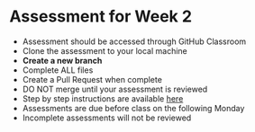 # Assessment for Week 2

- Assessment should be accessed through GitHub Classroom
- Clone the assessment to your local machine
- **Create a new branch**
- Complete ALL files
- Create a Pull Request when complete
- DO NOT merge until your assessment is reviewed
- Step by step instructions are available [here](https://github.com/LEARNAcademy/Syllabus/blob/main/github/assessments.md)
- Assessments are due before class on the following Monday
- Incomplete assessments will not be reviewed
